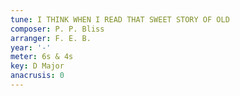 ```yaml
---
tune: I THINK WHEN I READ THAT SWEET STORY OF OLD
composer: P. P. Bliss
arranger: F. E. B.
year: '-'
meter: 6s & 4s
key: D Major
anacrusis: 0
---
```

